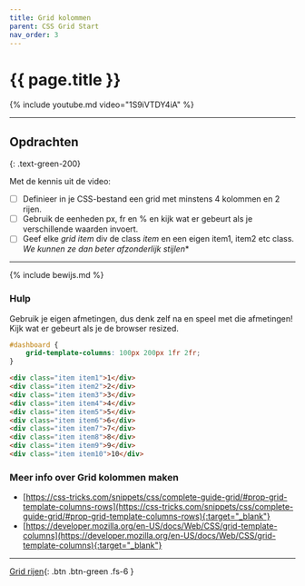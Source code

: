 ```yaml
---
title: Grid kolommen 
parent: CSS Grid Start 
nav_order: 3
---
```


# {{ page.title }}


{% include youtube.md video="1S9iVTDY4iA" %}

---

## Opdrachten

{: .text-green-200}

Met de kennis uit de video:

- [ ] Definieer in je CSS-bestand een grid met minstens 4 kolommen en 2 rijen.
- [ ] Gebruik de eenheden <span class="text-blue-200">px, fr en %</span> en kijk wat er gebeurt als je verschillende
  waarden invoert.
- [ ] Geef elke *grid item* div de class *item* en een eigen item1, item2 etc class. *We kunnen ze dan beter
  afzonderlijk stijlen**

---

{% include bewijs.md %}

### Hulp

Gebruik je eigen afmetingen, dus denk zelf na en speel met die afmetingen! Kijk wat er gebeurt als je de browser
resized.

```css
#dashboard {
    grid-template-columns: 100px 200px 1fr 2fr;
}
```

```html
<div class="item item1">1</div>
<div class="item item2">2</div>
<div class="item item3">3</div>
<div class="item item4">4</div>
<div class="item item5">5</div>
<div class="item item6">6</div>
<div class="item item7">7</div>
<div class="item item8">8</div>
<div class="item item9">9</div>
<div class="item item10">10</div>
```

### Meer info over Grid kolommen maken

- [https://css-tricks.com/snippets/css/complete-guide-grid/#prop-grid-template-columns-rows](https://css-tricks.com/snippets/css/complete-guide-grid/#prop-grid-template-columns-rows){:target="_blank"}
- [https://developer.mozilla.org/en-US/docs/Web/CSS/grid-template-columns](https://developer.mozilla.org/en-US/docs/Web/CSS/grid-template-columns){:target="_blank"}

---

[Grid rijen](4-grid-rows){: .btn .btn-green .fs-6 }

